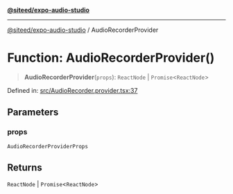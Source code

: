 [**@siteed/expo-audio-studio**](../README.md)

***

[@siteed/expo-audio-studio](../README.md) / AudioRecorderProvider

# Function: AudioRecorderProvider()

> **AudioRecorderProvider**(`props`): `ReactNode` \| `Promise`\<`ReactNode`\>

Defined in: [src/AudioRecorder.provider.tsx:37](https://github.com/deeeed/expo-audio-stream/blob/fc32bf3efef3f8f402e17ca4f3940494e467e904/packages/expo-audio-studio/src/AudioRecorder.provider.tsx#L37)

## Parameters

### props

`AudioRecorderProviderProps`

## Returns

`ReactNode` \| `Promise`\<`ReactNode`\>

